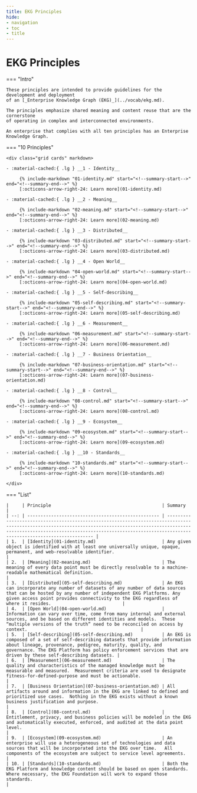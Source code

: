```yaml
---
title: EKG Principles
hide:
- navigation
- toc
- title
---
```


# EKG Principles

=== "Intro"

    These principles are intended to provide guidelines for the development and deployment
    of an [_Enterprise Knowledge Graph (EKG)_](../vocab/ekg.md). 

    The principles emphasize shared meaning and content reuse that are the cornerstone
    of operating in complex and interconnected environments.

    An enterprise that complies with all ten principles has an Enterprise Knowledge Graph.
    
=== "10 Principles"

    <div class="grid cards" markdown>
     
    - :material-cached:{ .lg } __1 - Identity__
    
         {% include-markdown "01-identity.md" start="<!--summary-start-->" end="<!--summary-end-->" %}
         [:octicons-arrow-right-24: Learn more](01-identity.md)

    - :material-cached:{ .lg } __2 - Meaning__
    
         {% include-markdown "02-meaning.md" start="<!--summary-start-->" end="<!--summary-end-->" %}
         [:octicons-arrow-right-24: Learn more](02-meaning.md)

    - :material-cached:{ .lg } __3 - Distributed__
    
         {% include-markdown "03-distributed.md" start="<!--summary-start-->" end="<!--summary-end-->" %}
         [:octicons-arrow-right-24: Learn more](03-distributed.md)

    - :material-cached:{ .lg } __4 - Open World__
    
         {% include-markdown "04-open-world.md" start="<!--summary-start-->" end="<!--summary-end-->" %}
         [:octicons-arrow-right-24: Learn more](04-open-world.md)

    - :material-cached:{ .lg } __5 - Self-describing__
    
         {% include-markdown "05-self-describing.md" start="<!--summary-start-->" end="<!--summary-end-->" %}
         [:octicons-arrow-right-24: Learn more](05-self-describing.md)

    - :material-cached:{ .lg } __6 - Measurement__
    
         {% include-markdown "06-measurement.md" start="<!--summary-start-->" end="<!--summary-end-->" %}
         [:octicons-arrow-right-24: Learn more](06-measurement.md)

    - :material-cached:{ .lg } __7 - Business Orientation__
    
         {% include-markdown "07-business-orientation.md" start="<!--summary-start-->" end="<!--summary-end-->" %}
         [:octicons-arrow-right-24: Learn more](07-business-orientation.md)

    - :material-cached:{ .lg } __8 - Control__
    
         {% include-markdown "08-control.md" start="<!--summary-start-->" end="<!--summary-end-->" %}
         [:octicons-arrow-right-24: Learn more](08-control.md)

    - :material-cached:{ .lg } __9 - Ecosystem__
    
         {% include-markdown "09-ecosystem.md" start="<!--summary-start-->" end="<!--summary-end-->" %}
         [:octicons-arrow-right-24: Learn more](09-ecosystem.md)

    - :material-cached:{ .lg } __10 - Standards__
    
         {% include-markdown "10-standards.md" start="<!--summary-start-->" end="<!--summary-end-->" %}
         [:octicons-arrow-right-24: Learn more](10-standards.md)
    
    </div>

=== "List"
    
    |     | Principle                                          | Summary                                                                                                                                                                                                                                                      |
    | --: | -------------------------------------------------- | ------------------------------------------------------------------------------------------------------------------------------------------------------------------------------------------------------------------------------------------------------------ |
    | 1.  | [Identity](01-identity.md)                         | Any given object is identified with at least one universally unique, opaque, permanent, and web-resolvable identifier.                                                                                                                                       |
    | 2.  | [Meaning](02-meaning.md)                           | The meaning of every data point must be directly resolvable to a machine-readable mathematical definition.                                                                                                                                                   |
    | 3.  | [Distributed](05-self-describing.md)               | An EKG can incorporate any number of datasets of any number of data sources that can be hosted by any number of independent EKG Platforms. Any given access point provides connectivity to the EKG regardless of where it resides.                           |
    | 4.  | [Open World](04-open-world.md)                     | Information can vary over time, come from many internal and external sources, and be based on different identities and models.  These “multiple versions of the truth” need to be reconciled on access by context.                                           |
    | 5.  | [Self-describing](05-self-describing.md)           | An EKG is composed of a set of self-describing datasets that provide information about lineage, provenance, pedigree, maturity, quality, and governance. The EKG Platform has policy enforcement services that are driven by these self-describing datasets. |
    | 6.  | [Measurement](06-measurement.md)                   | The quality and characteristics of the managed knowledge must be measurable and measured.  Measurement criteria are used to designate fitness-for-defined-purpose and must be actionable.                                                                    |
    | 7.  | [Business Orientation](07-business-orientation.md) | All artifacts around and information in the EKG are linked to defined and prioritized use cases.  Nothing in the EKG exists without a known business justification and purpose.                                                                              |
    | 8.  | [Control](08-control.md)                           | Entitlement, privacy, and business policies will be modeled in the EKG and automatically executed, enforced, and audited at the data point level.                                                                                                            |
    | 9.  | [Ecosystem](09-ecosystem.md)                       | An enterprise will use a heterogeneous set of technologies and data sources that will be incorporated into the EKG over time.   All components of the ecosystem are subject to service level agreements.                                                     |
    | 10. | [Standards](10-standards.md)                       | Both the EKG Platform and knowledge content should be based on open standards. Where necessary, the EKG Foundation will work to expand those standards.                                                                                                      |
